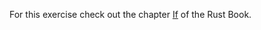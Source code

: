 For this exercise check out the chapter [If](https://doc.rust-lang.org/book/second-edition/ch03-05-control-flow.html) of the Rust Book.